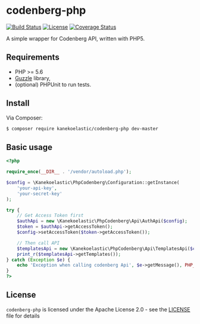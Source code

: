 # codenberg-php

[![Build Status](https://travis-ci.org/kanekoelastic/codenberg-php.svg?branch=master)](https://travis-ci.org/kanekoelastic/codenberg-php)
[![License](https://img.shields.io/badge/License-Apache%202.0-blue.svg)](https://opensource.org/licenses/Apache-2.0)
[![Coverage Status](https://coveralls.io/repos/github/kanekoelastic/codenberg-php/badge.svg?branch=master)](https://coveralls.io/github/kanekoelastic/codenberg-php?branch=master)

A simple wrapper for Codenberg API, written with PHP5.

## Requirements

* PHP >= 5.6
* [Guzzle](https://github.com/guzzle/guzzle) library,
* (optional) PHPUnit to run tests.

## Install

Via Composer:

```bash
$ composer require kanekoelastic/codenberg-php dev-master
```

## Basic usage

```php
<?php

require_once(__DIR__ . '/vendor/autoload.php');

$config = \Kanekoelastic\PhpCodenberg\Configuration::getInstance(
    'your-api-key',
    'your-secret-key'
);

try {
    // Get Access Token first
    $authApi = new \Kanekoelastic\PhpCodenberg\Api\AuthApi($config);
    $token = $authApi->getAccessToken();
    $config->setAccessToken($token->getAccessToken());

    // Then call API
    $templatesApi = new \Kanekoelastic\PhpCodenberg\Api\TemplatesApi($config);
    print_r($templatesApi->getTemplates());
} catch (Exception $e) {
    echo 'Exception when calling codenberg Api', $e->getMessage(), PHP_EOL;
}
?>
```

## License

`codenberg-php` is licensed under the Apache License 2.0 - see the  [LICENSE](LICENSE/)  file for details
